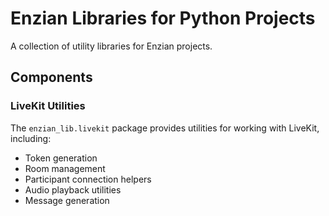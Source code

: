# Enzian Libraries for Python Projects

A collection of utility libraries for Enzian projects.

## Components

### LiveKit Utilities

The `enzian_lib.livekit` package provides utilities for working with LiveKit, including:

- Token generation
- Room management
- Participant connection helpers
- Audio playback utilities
- Message generation

